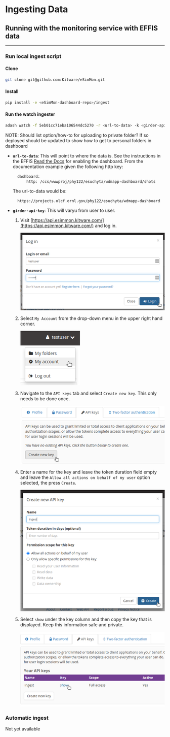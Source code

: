 # Ingesting Data

## Running with the monitoring service with EFFIS data
------------------------------------------------------

### Run local ingest script

#### Clone

```bash
git clone git@github.com:Kitware/eSimMon.git
```

#### Install

```bash
pip install -e <eSimMon-dashboard-repo>/ingest
```

#### Run the watch ingester

```bash
adash watch -f 5eb01cc71eba106544dc5270 -r <url-to-data> -k <girder-api-key> -u https://api.esimmon.kitware.com/api/v1 -v 5
```

NOTE: Should list option/how-to for uploading to private folder? If so deployed should be updated to show how to get to personal folders in dashboard

- **`url-to-data`**: This will point to where the data is. See the instructions in the EFFIS [Read the Docs](https://wdmapp.readthedocs.io/en/latest/effis/dashboard.html) for enabling the dashboard. From the documentation example given the following http key:

        dashboard:
            http: /ccs/wwwproj/phy122/esuchyta/wdmapp-dashboard/shots

    The url-to-data would be:

        https://projects.olcf.ornl.gov/phy122/esuchyta/wdmapp-dashboard


- **`girder-api-key`**: This will varyu from user to user.
    1. Visit [https://api.esimmon.kitware.com/](https://api.esimmon.kitware.com/) and log in.

        ![Login Prompt](img/login.png)

    2. Select `My Account` from the drop-down menu in the upper right hand corner.
    
        ![Menu](img/my_account.png)

    3. Navigate to the `API keys` tab and select `Create new key`. This only needs to be done once.

        ![Create New Key](img/create_new_key.png)

    4. Enter a name for the key and leave the token duration field empty and leave the `Allow all actions on behalf of my user` option selected, the press `Create`.

        ![New Key Dialog](img/create_key_dialog.png)

    5. Select `show` under the key column and then copy the key that is displayed. Keep this information safe and private.

        ![Show Key](img/show_key.png)

### Automatic ingest

Not yet available